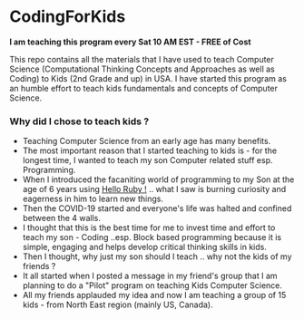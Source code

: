 # CodingForKids

**I am teaching this program every Sat 10 AM EST - FREE of Cost**

This repo contains all the materials that I have used to teach Computer Science (Computational Thinking Concepts and Approaches as well as Coding) to Kids (2nd Grade and up) in USA. I have started this program as an humble effort to teach kids fundamentals and concepts of Computer Science. 

### Why did I chose to teach kids ?
- Teaching Computer Science from an early age has many benefits. 
- The most important reason that I started teaching to kids is - for the longest time, I wanted to teach my son Computer related stuff esp. Programming. 
- When I introduced the facaniting world of programming to my Son at the age of 6 years using [Hello Ruby !](https://www.amazon.com/Hello-Ruby-Adventures-Linda-Liukas/dp/1250065003/ref=sr_1_1?s=books&ie=UTF8&qid=1428090470&sr=1-1&keywords=9781250065001) .. what I saw is burning curiosity and eagerness in him to learn new things.
- Then the COVID-19 started and everyone's life was halted and confined between the 4 walls.
- I thought that this is the best time for me to invest time and effort to teach my son - Coding ..esp. Block based programming because it is simple, engaging and helps develop critical thinking skills in kids.
- Then I thought, why just my son should I teach .. why not the kids of my friends ?
- It all started when I posted a message in my friend's group that I am planning to do a "Pilot" program on teaching Kids Computer Science.
- All my friends applauded my idea and now I am teaching a group of 15 kids - from North East region (mainly US, Canada).
